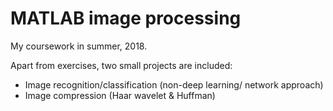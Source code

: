 # MATLAB image processing

My coursework in summer, 2018.

Apart from exercises, two small projects are included:

- Image recognition/classification (non-deep learning/ network approach)
- Image compression (Haar wavelet & Huffman)